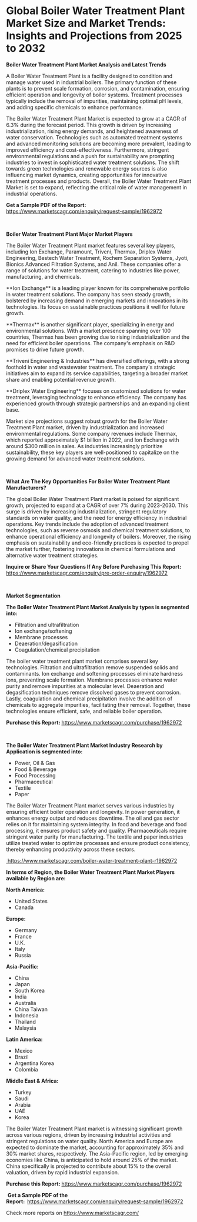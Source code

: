 <p><h1>Global Boiler Water Treatment Plant Market Size and Market Trends: Insights and Projections from 2025 to 2032</h1></p><p><strong>Boiler Water Treatment Plant Market Analysis and Latest Trends</strong></p>
<p><p>A Boiler Water Treatment Plant is a facility designed to condition and manage water used in industrial boilers. The primary function of these plants is to prevent scale formation, corrosion, and contamination, ensuring efficient operation and longevity of boiler systems. Treatment processes typically include the removal of impurities, maintaining optimal pH levels, and adding specific chemicals to enhance performance.</p><p>The Boiler Water Treatment Plant Market is expected to grow at a CAGR of 6.3% during the forecast period. This growth is driven by increasing industrialization, rising energy demands, and heightened awareness of water conservation. Technologies such as automated treatment systems and advanced monitoring solutions are becoming more prevalent, leading to improved efficiency and cost-effectiveness. Furthermore, stringent environmental regulations and a push for sustainability are prompting industries to invest in sophisticated water treatment solutions. The shift towards green technologies and renewable energy sources is also influencing market dynamics, creating opportunities for innovative treatment processes and products. Overall, the Boiler Water Treatment Plant Market is set to expand, reflecting the critical role of water management in industrial operations.</p></p>
<p><strong>Get a Sample PDF of the Report:&nbsp;</strong> <a href="https://www.marketscagr.com/enquiry/request-sample/1962972?utm_campaign=2936&utm_medium=2&utm_source=Github&utm_content=ia&utm_term=08042025&utm_id=boiler-water-treatment-plant">https://www.marketscagr.com/enquiry/request-sample/1962972</a></p>
<p>&nbsp;</p>
<p><strong>Boiler Water Treatment Plant Major Market Players</strong></p>
<p><p>The Boiler Water Treatment Plant market features several key players, including Ion Exchange, Paramount, Triveni, Thermax, Driplex Water Engineering, Bestech Water Treatment, Rochem Separation Systems, Jyoti, Bionics Advanced Filtration Systems, and Anil. These companies offer a range of solutions for water treatment, catering to industries like power, manufacturing, and chemicals.</p><p>**Ion Exchange** is a leading player known for its comprehensive portfolio in water treatment solutions. The company has seen steady growth, bolstered by increasing demand in emerging markets and innovations in its technologies. Its focus on sustainable practices positions it well for future growth.</p><p>**Thermax** is another significant player, specializing in energy and environmental solutions. With a market presence spanning over 100 countries, Thermax has been growing due to rising industrialization and the need for efficient boiler operations. The company's emphasis on R&D promises to drive future growth.</p><p>**Triveni Engineering & Industries** has diversified offerings, with a strong foothold in water and wastewater treatment. The company's strategic initiatives aim to expand its service capabilities, targeting a broader market share and enabling potential revenue growth.</p><p>**Driplex Water Engineering** focuses on customized solutions for water treatment, leveraging technology to enhance efficiency. The company has experienced growth through strategic partnerships and an expanding client base.</p><p>Market size projections suggest robust growth for the Boiler Water Treatment Plant market, driven by industrialization and increased environmental regulations. Some company revenues include Thermax, which reported approximately $1 billion in 2022, and Ion Exchange with around $300 million in sales. As industries increasingly prioritize sustainability, these key players are well-positioned to capitalize on the growing demand for advanced water treatment solutions.</p></p>
<p>&nbsp;</p>
<p><strong>What Are The Key Opportunities For Boiler Water Treatment Plant Manufacturers?</strong></p>
<p><p>The global Boiler Water Treatment Plant market is poised for significant growth, projected to expand at a CAGR of over 7% during 2023-2030. This surge is driven by increasing industrialization, stringent regulatory standards on water quality, and the need for energy efficiency in industrial operations. Key trends include the adoption of advanced treatment technologies, such as reverse osmosis and chemical treatment solutions, to enhance operational efficiency and longevity of boilers. Moreover, the rising emphasis on sustainability and eco-friendly practices is expected to propel the market further, fostering innovations in chemical formulations and alternative water treatment strategies.</p></p>
<p><strong>Inquire or Share Your Questions If Any Before Purchasing This Report:</strong> <a href="https://www.marketscagr.com/enquiry/pre-order-enquiry/1962972?utm_campaign=2936&utm_medium=2&utm_source=Github&utm_content=ia&utm_term=08042025&utm_id=boiler-water-treatment-plant">https://www.marketscagr.com/enquiry/pre-order-enquiry/1962972</a></p>
<p>&nbsp;</p>
<p><strong>Market Segmentation</strong></p>
<p><strong>The Boiler Water Treatment Plant Market Analysis by types is segmented into:</strong></p>
<p><ul><li>Filtration and ultrafiltration</li><li>Ion exchange/softening</li><li>Membrane processes</li><li>Deaeration/degasification</li><li>Coagulation/chemical precipitation</li></ul></p>
<p><p>The boiler water treatment plant market comprises several key technologies. Filtration and ultrafiltration remove suspended solids and contaminants. Ion exchange and softening processes eliminate hardness ions, preventing scale formation. Membrane processes enhance water purity and remove impurities at a molecular level. Deaeration and degasification techniques remove dissolved gases to prevent corrosion. Lastly, coagulation and chemical precipitation involve the addition of chemicals to aggregate impurities, facilitating their removal. Together, these technologies ensure efficient, safe, and reliable boiler operation.</p></p>
<p><strong>Purchase this Report:&nbsp;</strong><a href="https://www.marketscagr.com/purchase/1962972?utm_campaign=2936&utm_medium=2&utm_source=Github&utm_content=ia&utm_term=08042025&utm_id=boiler-water-treatment-plant">https://www.marketscagr.com/purchase/1962972</a></p>
<p>&nbsp;</p>
<p><strong>The Boiler Water Treatment Plant Market Industry Research by Application is segmented into:</strong></p>
<p><ul><li>Power, Oil & Gas</li><li>Food & Beverage</li><li>Food Processing</li><li>Pharmaceutical</li><li>Textile</li><li>Paper</li></ul></p>
<p><p>The Boiler Water Treatment Plant market serves various industries by ensuring efficient boiler operation and longevity. In power generation, it enhances energy output and reduces downtime. The oil and gas sector relies on it for maintaining system integrity. In food and beverage and food processing, it ensures product safety and quality. Pharmaceuticals require stringent water purity for manufacturing. The textile and paper industries utilize treated water to optimize processes and ensure product consistency, thereby enhancing productivity across these sectors.</p></p>
<p><a href="https://www.marketscagr.com/boiler-water-treatment-plant-r1962972?utm_campaign=2936&utm_medium=2&utm_source=Github&utm_content=ia&utm_term=08042025&utm_id=boiler-water-treatment-plant">&nbsp;https://www.marketscagr.com/boiler-water-treatment-plant-r1962972</a></p>
<p><strong>In terms of Region, the Boiler Water Treatment Plant Market Players available by Region are:</strong></p>
<p>
    <p> <strong> North America: </strong>
        <ul>
            <li>United States</li>
            <li>Canada</li>
        </ul>
        </p> 
    <p> <strong> Europe: </strong>
        <ul>
            <li>Germany</li>
            <li>France</li>
            <li>U.K.</li>
            <li>Italy</li>
            <li>Russia</li>
        </ul>
        </p> 
    <p> <strong> Asia-Pacific: </strong>
        <ul>
            <li>China</li>
            <li>Japan</li>
            <li>South Korea</li>
            <li>India</li>
            <li>Australia</li>
            <li>China Taiwan</li>
            <li>Indonesia</li>
            <li>Thailand</li>
            <li>Malaysia</li>
        </ul>
        </p> 
    <p> <strong> Latin America: </strong>
        <ul>
            <li>Mexico</li>
            <li>Brazil</li>
            <li>Argentina Korea</li>
            <li>Colombia</li>
        </ul>
        </p> 
    <p> <strong> Middle East & Africa: </strong>
        <ul>
            <li>Turkey</li>
            <li>Saudi</li>
            <li>Arabia</li>
            <li>UAE</li>
            <li>Korea</li>
        </ul>
    </p>
    </p>
<p><p>The Boiler Water Treatment Plant market is witnessing significant growth across various regions, driven by increasing industrial activities and stringent regulations on water quality. North America and Europe are expected to dominate the market, accounting for approximately 35% and 30% market shares, respectively. The Asia-Pacific region, led by emerging economies like China, is anticipated to hold around 25% of the market. China specifically is projected to contribute about 15% to the overall valuation, driven by rapid industrial expansion.</p></p>
<p><strong>Purchase this Report: </strong><a href="https://www.marketscagr.com/purchase/1962972?utm_campaign=2936&utm_medium=2&utm_source=Github&utm_content=ia&utm_term=08042025&utm_id=boiler-water-treatment-plant">https://www.marketscagr.com/purchase/1962972</a></p>
<p>&nbsp;<strong>Get a Sample PDF of the Report:&nbsp;&nbsp;</strong><a href="https://www.marketscagr.com/enquiry/request-sample/1962972?utm_campaign=2936&utm_medium=2&utm_source=Github&utm_content=ia&utm_term=08042025&utm_id=boiler-water-treatment-plant">https://www.marketscagr.com/enquiry/request-sample/1962972</a></p>
<p><strong></strong></p>
<p>Check more reports on <a href="https://www.marketscagr.com/?utm_campaign=2936&utm_medium=2&utm_source=Github&utm_content=ia&utm_term=08042025&utm_id=boiler-water-treatment-plant">https://www.marketscagr.com/</a></p>